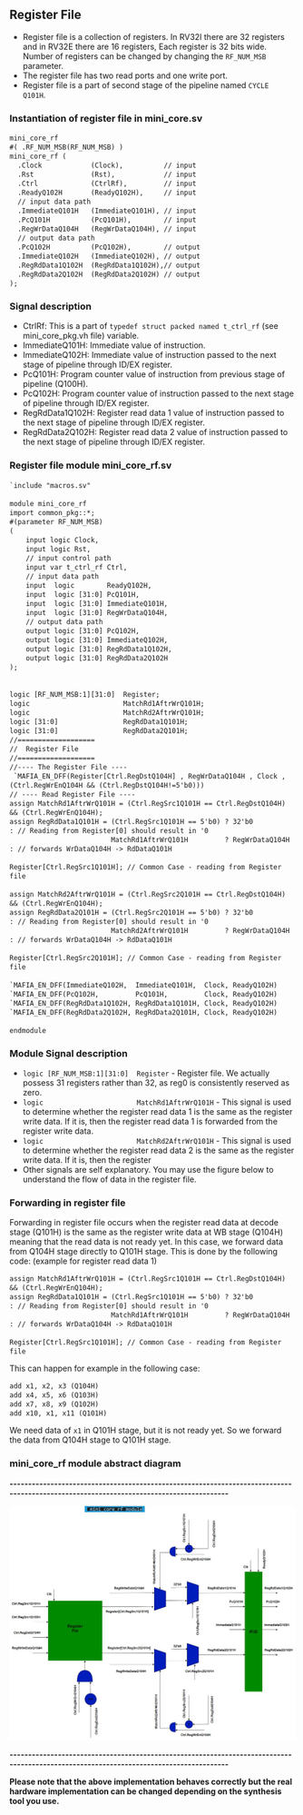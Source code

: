## Register File

- Register file is a collection of registers. In RV32I there are 32 registers and in RV32E there are 16 registers, Each register is 32 bits wide. Number of registers can be changed by changing the `RF_NUM_MSB` parameter.   
- The register file has two read ports and one write port.
- Register file is a part of second stage of the pipeline named `CYCLE Q101H`.

### Instantiation of register file in mini_core.sv

```
mini_core_rf 
#( .RF_NUM_MSB(RF_NUM_MSB) )    
mini_core_rf (
  .Clock            (Clock),          // input
  .Rst              (Rst),            // input 
  .Ctrl             (CtrlRf),         // input
  .ReadyQ102H       (ReadyQ102H),     // input
  // input data path
  .ImmediateQ101H   (ImmediateQ101H), // input
  .PcQ101H          (PcQ101H),        // input  
  .RegWrDataQ104H   (RegWrDataQ104H), // input 
  // output data path
  .PcQ102H          (PcQ102H),        // output   
  .ImmediateQ102H   (ImmediateQ102H), // output
  .RegRdData1Q102H  (RegRdData1Q102H),// output
  .RegRdData2Q102H  (RegRdData2Q102H) // output
);
```
### Signal description
- CtrlRf: This is a part of `typedef struct packed named t_ctrl_rf` (see mini_core_pkg.vh file) variable.   
- ImmediateQ101H: Immediate value of instruction.
- ImmediateQ102H: Immediate value of instruction passed to the next stage of pipeline through ID/EX register.
- PcQ101H: Program counter value of instruction from previous stage of pipeline (Q100H).
- PcQ102H: Program counter value of instruction passed to the next stage of pipeline through ID/EX register.
- RegRdData1Q102H: Register read data 1 value of instruction passed to the next stage of pipeline through ID/EX register.
- RegRdData2Q102H: Register read data 2 value of instruction passed to the next stage of pipeline through ID/EX register.


### Register file module mini_core_rf.sv
```
`include "macros.sv"

module mini_core_rf 
import common_pkg::*;
#(parameter RF_NUM_MSB) 
(
    input logic Clock,
    input logic Rst,
    // input control path
    input var t_ctrl_rf Ctrl,
    // input data path
    input  logic        ReadyQ102H,
    input  logic [31:0] PcQ101H,
    input  logic [31:0] ImmediateQ101H,
    input  logic [31:0] RegWrDataQ104H,
    // output data path
    output logic [31:0] PcQ102H,
    output logic [31:0] ImmediateQ102H,
    output logic [31:0] RegRdData1Q102H,
    output logic [31:0] RegRdData2Q102H
);


logic [RF_NUM_MSB:1][31:0]  Register;
logic                       MatchRd1AftrWrQ101H;
logic                       MatchRd2AftrWrQ101H;
logic [31:0]                RegRdData1Q101H;
logic [31:0]                RegRdData2Q101H;
//===================
//  Register File
//===================
//---- The Register File ----
 `MAFIA_EN_DFF(Register[Ctrl.RegDstQ104H] , RegWrDataQ104H , Clock , (Ctrl.RegWrEnQ104H && (Ctrl.RegDstQ104H!=5'b0)))
// ---- Read Register File ----
assign MatchRd1AftrWrQ101H = (Ctrl.RegSrc1Q101H == Ctrl.RegDstQ104H) && (Ctrl.RegWrEnQ104H);
assign RegRdData1Q101H = (Ctrl.RegSrc1Q101H == 5'b0) ? 32'b0                      : // Reading from Register[0] should result in '0
                         MatchRd1AftrWrQ101H         ? RegWrDataQ104H             : // forwards WrDataQ104H -> RdDataQ101H
                                                       Register[Ctrl.RegSrc1Q101H]; // Common Case - reading from Register file

assign MatchRd2AftrWrQ101H = (Ctrl.RegSrc2Q101H == Ctrl.RegDstQ104H) && (Ctrl.RegWrEnQ104H);
assign RegRdData2Q101H = (Ctrl.RegSrc2Q101H == 5'b0) ? 32'b0                      : // Reading from Register[0] should result in '0 
                         MatchRd2AftrWrQ101H         ? RegWrDataQ104H             : // forwards WrDataQ104H -> RdDataQ101H
                                                       Register[Ctrl.RegSrc2Q101H]; // Common Case - reading from Register file

`MAFIA_EN_DFF(ImmediateQ102H,  ImmediateQ101H,  Clock, ReadyQ102H)
`MAFIA_EN_DFF(PcQ102H,         PcQ101H,         Clock, ReadyQ102H)
`MAFIA_EN_DFF(RegRdData1Q102H, RegRdData1Q101H, Clock, ReadyQ102H)
`MAFIA_EN_DFF(RegRdData2Q102H, RegRdData2Q101H, Clock, ReadyQ102H)

endmodule
```

### Module Signal description
- `logic [RF_NUM_MSB:1][31:0]  Register` - Register file. We actually possess 31 registers rather than 32, as reg0 is consistently reserved as zero.
- `logic                       MatchRd1AftrWrQ101H` - This signal is used to determine whether the register read data 1 is the same as the register write data. If it is, then the register read data 1 is forwarded from the register write data.
- `logic                       MatchRd2AftrWrQ101H` - This signal is used to determine whether the register read data 2 is the same as the register write data. If it is, then the register 
- Other signals are self explanatory. You may use the figure below to understand the flow of data in the register file.

### Forwarding in register file
Forwarding in register file occurs when the register read data at decode stage (Q101H) is the same as the register write data at WB stage (Q104H) meaning that the read data is not ready yet. In this case, we forward data from Q104H stage directly to Q101H stage. This is done by the following code: (example for register read data 1)
```
assign MatchRd1AftrWrQ101H = (Ctrl.RegSrc1Q101H == Ctrl.RegDstQ104H) && (Ctrl.RegWrEnQ104H);
assign RegRdData1Q101H = (Ctrl.RegSrc1Q101H == 5'b0) ? 32'b0                      : // Reading from Register[0] should result in '0
                         MatchRd1AftrWrQ101H         ? RegWrDataQ104H             : // forwards WrDataQ104H -> RdDataQ101H
                                                       Register[Ctrl.RegSrc1Q101H]; // Common Case - reading from Register file
``` 
This can happen for example in the following case:
```
add x1, x2, x3 (Q104H)
add x4, x5, x6 (Q103H)
add x7, x8, x9 (Q102H)
add x10, x1, x11 (Q101H)
```

We need data of `x1` in Q101H stage, but it is not ready yet. So we forward the data from Q104H stage to Q101H stage.

### mini_core_rf module abstract diagram   
**---------------------------------------------------------------------------------------------------------------------------------------**

![rf](/drawio/rf.jpg)

**---------------------------------------------------------------------------------------------------------------------------------------**

**Please note that the above implementation behaves correctly but the real hardware implementation can be changed depending on the synthesis tool you use.**